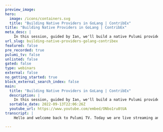 ```yaml
---
preview_image:
hero:
  image: /icons/containers.svg
  title: "Building Native Providers in GoLang | ContribEx"
title: "Building Native Providers in GoLang | ContribEx"
meta_desc: |
    In this session, guided by Ian, we'll build a native Pulumi provider in Go using pulumi-go-provider.
url_slug: building-native-providers-golang-contribex
featured: false
pre_recorded: true
pulumi_tv: false
unlisted: false
gated: false
type: webinars
external: false
no_getting_started: true
block_external_search_index: false
main:
  title: "Building Native Providers in GoLang | ContribEx"
  description: |
    In this session, guided by Ian, we'll build a native Pulumi provider in Go using pulumi-go-provider.  What is Pulumi? Pulumi is a free, open source infrastructure as code (IaC) tool, and works best with the Pulumi Service to make managing infrastructure secure, reliable, and hassle-free. Pulumi helps developers and infrastructure teams collaborate and tame cloud complexity – something we call Cloud Engineering.
  sortable_date: 2022-09-13T22:06:26Z
  youtube_url: https://www.youtube.com/embed/ONbo1ru8tUA
transcript: |
    Hello and welcome back to Pulumi TV. Today we are live streaming and taking a look at the Pulumi Go provider, a framework or package to help you build native Pulumi freighters and go. My name is David Flanagan and I'm your host today, but I am joined by my colleague Ian, who is a software engineer at Pulumi, who is going to guide us through everything that we need to know to build a native provider. Hey, Ian, how's things? Things are pretty good? Awesome. Can you please just take a little bit of time to tell us a little bit about you and what you're working on? Sure. So as David said, I'm a software engineer at Pulumi and recently I have been working on making writing providers a little bit cleaner and require quite a bit less boiler plate. Awesome. Thank you. No, feel free to share more. No, on you go. Um So this started out of a hackathon project where we realized that we wanted to write some providers and it was quite difficult and there were a lot of pieces that had to fit together perfectly, but so they were strongly synced but also updated independently. Um And we thought that there could be a better way to do this because we're all software engineers and we write software for other developers and it seemed much better that we write software to handle a lot of what we've been doing than do it ourselves manually in a very error prone way. Awesome. What I mean, what were some of the biggest challenges previously before this framework of writing the provider? Is it, is it just all the the boilerplate that's required? Um Is there other specifics that we could share? Um So we've had a couple of major problems. One is that there is a lot of boil plate, but because it's currently implemented as boiler plate, it gets out of date because it's not part of a library. Um The specific issues within that are you have to write a schema um which is a big Json or YAML file, the schema has to exactly match your go code. Um And there are some subtle interactions there where if small errors like an extra pointer or not can have unfortunate um consequences during runtime. Um So getting that right and up to date was quite of a thing. Um De serialization and serialization is a little bit finicky. It has to match the scheme exactly. Um You call different sets of methods. Um There are different requirements for what constitutes proper de civilization, whether you're doing preview, whether you're running a preview or running an actual Pulumi up because sometimes values are there and sometimes they're not um handling optional values correctly, et cetera. Um And then the other thing is there's just a lot of methods that you have to implement correctly and a lot of them you don't care about, except when you do. So handling all of that was a lot of complexity and having quite a lot of experience with the Pulumi schema uh working on it professionally and quite a lot of experience with the Plume engine. It took me a long time to figure out the correct set of things to do and it shouldn't. So we're trying to fix it. Nice. So this work on the Pulumi Co provider is like an opinionated, er, py way of trying to make this a lot easier for people to write their providers in a native fashion. So we're actually going to attempt to kind of get started today and see how far we can get on writing a native provider. Is that correct? Uh Yep, you confident? Ok. I think we'll get something awesome. Well, I'm excited to kind of work through this today and see what we can put together. So the link I will put into the comments for people, er, but it's just available at gaub dot com slash Pulumi slash Pulumi dash go dash provider. And I, if you can share your screen, we'll move over and we'll start talking about this as we make some progress as well. Ok. So yeah. Is this good and visible? Uh Yeah, let's just pop over here. Ok. Your screen is now live. We can see your capital. Ok. So we're gonna start by making a new provider. Um I think the plan was to work on the short IO provider, right? Yeah, sure. I was uh a URL shortener that has a pretty nice API it's something that we use on the team at Pulumi. Um and I like to do everything as infrastructure as code. So I thought it would be an interesting uh concept to see if we could build a provider around that. The way we start is this is a go package. So we're going to create a directory. We're gonna go um in it and we're gonna do go it. Um And I don't remember. So we're also gonna do get in it because version control is good. I'm gonna switch over to that project. Maybe not. Um I can explain um then to start on building the actual provider, it's a normal go um project. I think traditionally we do something like provider. Um and then we'll do provider dot go and this works well. It's a structure but it doesn't really matter. The great thing about this library is that you're just building some go code so you can do it however you want. We can do short go if we want. Um Well, your bed set up is pretty nice. This is actually emac emacs. Wow. Emacs running Doom. Um, which, uh, ended up which itself is then running a package called Evil, which does emulation. Nice. Yeah, I saw this Get a sweatshirt and there and, and command was, I just assumed it was them, I had no idea. It was emacs. Oh, it does stay at the top of the bar. So I should have been paying more attention. But nice. They're all complete and stuff like that. You've been typing is, is pretty sweet. Yeah, that is also available in, it's, it's all LSP servers which is also a plug for PM will now has an LSP server. Um Go check it out, just started to do a release. Uh I'm just gonna tackle one of the questions of the chat while you do a little bit of tap or we can pause for a second. Um but is asking as the session recorded. The session is live on um linkedin and youtube and Twitter, but it is also available on youtube channel at Pulumi at youtube dot com slash Pulumi TV. So yes, it is available. How are you? No problem. Um So I'm just going through and setting up basics we have and try to do so memory it's not gonna work. Um Gets this. Um We're gonna return this import shows up a lot. I like to shorten it. Um But of course, it's just go, we're gonna return a provider and the specific way we're going to do this is the provider library is intended to scale all the way from you. Or in this case, us would like to build a relatively small provider to you would like to build a massive programmatically driven provider. So there are different layers. Um The way the layer we want to use is the infer layer which handles OK. You have some go code, please turn it in an opinionated and intelligent way into a Pulumi provider. Um So this handles things like deriving the schema from the types. Um And it handles a lot of seeing defaults. OK? So I just wanna make sure I understand that. So if we use this in fair layer from the provider, um this just means that we can define tape structures for the objects that we're working with. And I'm assuming some crud methods and it kind of generates all the rest for us. Uh Yep. Yes. Um We, we define type trucks, we define crud methods on those trucks. So you don't see Pulumi property maps or R PC um struck blobs, you see your input, your arguments and inputs and outputs type. Um And it will handle serialization. If the sterilization is wrong, it will error saying I'm sorry, this field isn't correct, it doesn't match et cetera. Um So this is the point where I'm less confident we are now at the point where we should start defining actual resources. Um Because there's not like this, this will handle driving most of the boiler plate um for actually defining the provider. Ok. Do you have any opinions on which resource we should actually implement? Uh Yeah, I mean that the only the most important resource from the IO provider would be the, the chart URL. Uh So they call it a link on their API so we should call it a link. Ok. Um So you would do type link um as an empty structure. There's still a little bit of place. We do link AGS, you can call it whatever you want. But AGS make sense. And then there's a type link, I call it state. Generally speaking fun. And because in Pulumi, it is common to have the state of a resource also include its inputs. Um I think it's a relatively use Lidum. We can also just do, we can embed link A and link state. Um then to create to add this provider, um This would be infer uh what is it um resource um link think AGS. Thanks. Thank you. Which is uh using um the go generics feature is strongly used and required. Ah Cool. I keep meaning to play with. I haven't quite got around to it yet. But um ok, so this and fair provider, we press it in three strips. We've got the length of the link Rx and the link state. So the AX is the input that people use to create a new link link state is for any company computed values or something we get from the API that isn't necessarily an input. So I guess output would be, I don't know if that's the right terminology here, but maybe uh and then the link is, I'm actually not sure what just the vanilla link struck. Then link is essentially a place to hang link is a name space is a really good way to think about it. It is just a, it's a place to hang methods. So when this is there are a lot of methods that you can implement for a resource, not all of them are required specifically only we create is using that as a receiver methods. And the method is that Yeah. OK. Awesome. Um You said one other thing, sorry, I didn't mean to talk over you there. Yeah, you said something that I think was quite interesting. You said like a good plume idiom is to actually include the input parameters as part of the state. Um Is there anything more we can share there? Why is that a good idiom? What does that enable? Um I find it helpful mostly because when you are then working with this resource, you can assemble the arguments depending on your language immediately as you hand to the resource. And then if you want to figure out what did you hand in et cetera, you can then um just um like do like your normal dot operator on the output. The other bit that is helpful is that a lot of resources work by having a set of required or a set of optional and required inputs and then have all the outputs required. In other words, you can give it know like an Aws bucket, you can give it a bucket name. But if you don't, it will still have a bucket name and it's a required output that you can see. Um And this makes the code I think relatively easy to use just as a consumer of the generator. SD. A nice Yeah, that makes sense. There's nothing in the engine that requires it. Got it. Ok. Um Try to compile. We see an error that says link does not implement create because there is one method that every everything, every custom resource has to actually implement. Yeah, this is the same with dynamic providers as well, right? Like the only required method that you need is the the create method. Uh Yeah. And this kind of makes sense, right you came up with or at least I could come up with a reasonable default for delete which is do nothing and for update, which is error out because you can't update and for read, which is passive names. But the reasonable up the reasonable behavior for create is you gotta do something, right. Yeah. Um And the way I for go is um I I don't remember the method signature. I run the, the compiler because the compiler is fast. I wait for it to error and it will tell me what I'm missing. Clever. Um Depending on how exactly did. Yeah. Um So this is name spring. Then I need to face the house. Oh yeah, we don't really need these types of names. Um So the basic create method works by um it takes a context which is both your timing and your logging. It takes the name of the resource and its inputs and if it's currently in a preview, OK. Cool. And then it outputs the id, the state which is a structured link state as given. And then if there's an error, we do the standard go idiom or the errors at the end and you can choose and if you have an error, everything else is ignored and the error will be displayed to the user, right? Um So if I'm looking at the API reference for link list or for link queer, am I looking for link queries or link editing? I guess? Great Earl probably. Yeah. Yes, there's a an API M point for I'm creating, I've got it here. Mhm. Um I see a link, sorry. Yeah. Uh link it, link editing and then create URL which gives us uh they actually have generated goal code that we can use so I can send that or I can send you the the link. Awesome. I'm on that page. All right. OK. Uh Yeah. So if you're on link editing, create URL and then the three drop down, uh I'll just share my screen so the audience can see what we're looking at to. So I'll pop over here for just a second. Um So this is a short UR API reference which is not doing. There we go. Uh And if you click the three drop down here, you can actually select both of languages, go as an option. And we can actually see the, the code that we would require um to use goes built in a P library to send a request to create a, a link or resource. I'm not back sharing your screen. Awesome. So I have copied that and I'm gonna paste it into the create body and then of course, fix it. Um I copy I code. Um So we have OK. Yeah, great. Um So we have earl we have a payload, we have a request which is gonna return an error which we should probably check um add some stuff to the request, perform the request, you read the body. OK? Great. Um And then we return the result and the body. Um Great. So now I'm looking essentially into where we're gonna have inputs here. Um So if we type in a domain gram. Yeah. Yeah. So I think the inputs would be the, the main, the short URL and the long URL. Great. Um These are all gonna be strings, let's call them main short and long. Um This is subject to change, but right now you have to explicitly tell the package that what you have is a Pulumi um field and not just a public field that you happen to be using. Um So we're gonna do that here the way you do that is with the struck annotation. Now have main a short and the long field that are all required arguments to the inputs and man should be the like, you know, the domain we're using to chart. Yeah. OK. And it probably for a second. Great. Um And then we're gonna put these, I believe in this body. So what um I mean, sorry, they call short original URL, capital URL. I wasn't paying attention, but we can call it short. I think it's a better P I answer. Um And then the last thing is called they call it path. Thank you. I guess that brings up like a design decision that maybe others have. I know that I'm now starting to question all my life choices. Um But does it make sense to kind of map your provider api to exactly their API or do you know, do you think it's suitable to say? Well, actually, I think, you know, it's OK to change it if it provides something that's a bit more uh fluid or understanding like, or is it better to just say no, that's let's use it? I don't know. That is definitely an interesting question. And I'm gonna, I think I will personally defer and I don't have a great answer. I think it probably depends on how much, you know about the API and how bad it is. True, I guess. Yeah, your makes sense to you if you're an expert on how this works and it's also terrible as is, I think it's probably, you know, go right ahead on making it better if I was doing this for real. Um And trying to write production code for the short lio provider, I would probably stick to what they have because I don't have a, I don't know it well, such that I can have a better idea. Ok. Uh It's my personal opinion on this. Um you as an influenza, I think this is your first to bear, which is to choose. Do you want to copy it? Exactly or not? Um And then we have input dot domain into that short and input dot Long and autocomplete because it's just a ghost truck that's sitting up here and short and long of the wrong way around your parameters. The original URL is the long one and then short on that and they call that the path on the domain. Yeah. Ok. Um And then do we have any information about the response body just so we can respond with something? Uh Yes, we do. Um The response we get back adjacent object and it's gonna return either a 200 or 201. Those are both success and we get back uh where the, the ID string, capital S which is probably the only thing that it is important at the moment sounds good. Um So we're gonna say as the link state, we take the inputs and also we're gonna do an ID string. Um And then to get this to just be a Jason dot um martial of where is that party? Yes, not that work but OK. Um Let's see, I'm gonna try this, remember how to turn it. I guess we'd have to do that's already body. Um The media is we are going to and marshall are returned this adjacent blood um check the error and then we should be able to return. We're gonna say name is the ID, which means you can only have one of these in your state. If we were being good Pulumi citizens, we would um probably post fix that by a random er but the nature of the or by a random um essentially set of numbers, but the nature of that random set of numbers tends to be very provider specific. So you are left implemented here in the future. There will probably be tools where you say return. Um He died. Perfect, same um then provide some characterizations but that does not exist yet. He returned a link state. Um The link cards just input and where, what, what did I call it ID state um gonna be oh a drink um cast a string and the last thing is we return milk because not encountered any er OK. Well, I think there's one thing that we need to handle for this. This looks really good. I think this is gonna work but um we do need to pass through an authentication header. OK. So how do we have access to the Pulumi config or should we just hard code it? For example, today, uh we can access it. Um So you can infer a resource. I'm the essentially the concern I'm working against is I wanna make enough time so I can kind of run this, but it should be quick. We can um add a resource I believe it's with might have to look at the docks. Um where you essentially tell um you define another structure. Yeah, just like resources. Uh-huh, I believe it is we actually I know an argument. So for what authentication need to pass through is it just user name and password? Uh No, it's just uh api token. I like to a to api to, to have a conti and, and then you true. Great. And if you jump down to lane, I think plus 20 or something from there. Oh no. Yeah, there we go explained. Have a Gig method um which should return an instance of Ark and fake. And then we just call it very cool. This is a really nice api to work with. Um like there's not everything we've written is, is purely a provider logic. You know, there's no, there's no scaffolding or boiler plate or anything like that. So it is very cool. That is the goal if you want to um probably not for this session. If you want to, you can always, you can essentially, this provides a lot of hidden scaffolding. You can drop down layers if you want to see more and customize more. But the idea is if you just want something simple, this should provide basic building blocks to do it for you. Yeah. So it's what we've done now, a working provider with a single resource. Uh Yep should be enough. Um If you want to inspect bits. Um Let's see, there are bits of boil plate that is helpful to see. Um And this, the plan is that this all goes into a cli somewhere. Um For example, this is currently a library, right? So we need to actually generate the provider itself. We're gonna call that ploy resource short. Are you need to actually generate a main function? Because this is this is very much all pure go code. So needs to be a main to drive it. Uh For this, I will endlessly copy from a previous thing because it is uninteresting. Um So for the resource code we just have, that's um yeah. No, I've apparently lost what we've been working on, but it is definitely still there. Um We have a set of imports because um here we have believe we don't have a, here we're not gonna do a version. Um Then we just do, this is what actually runs it. This is the driver. Um And we want to do air checking because we are good, I think. Mhm Something bad happened to print it and exit. Um The other we do go build, we get a binary out. So thank you. So we've got a provider, a resource. We've got a main for the provider binary. Um I guess we'd need to generate some sort of SDK next. Uh Yes. So let's call it. Let me for this binary will do it seemed to build. Oh, ok. You free part of this is real. I highly recommend make files are pretty great. Um Do this once uh we have a binary. The other thing we wanna do is get SDKS. This is another bit of boiler plate that will probably go away. But right now it is the as we decide on the best way to embed it in some cli so that it is never touched again. Um It is still man um traditionally called Klu Jen. And this, I will also copy it is somewhat longer but is very straightforward. And also you are anyone is free to copy it from here. Um All this does is bring in all of our various generators. Um So this will call SDK Cogen, I think I have to update the lane on minus eight on the left. Pulumi string is the example provider, right. Yep. Um, the string is actually gonna be turned into a real provider. Um, the, the solution, um, as hard as um, the solution to a lot of the plu, we want a bunch of functions but we don't want to thread them through, um, the language itself because then they're mutable and you can't replace them is we're building providers, handle common functions including one for stringing negation, which is why next spring is actually, I think. Mhm. Originally and I turned to awesome. Um, this is all just generate the SDK in the most boring way. The way you actually get the SDK, there's a G schema function and it will return a parched schema, um, that you can call it a writer. Um, now if we do this and we have no bugs and we say, um, we can get a scheme up. There we go. So we have a provider which takes as a property, um, a token, the token is required. Um, we have some resources with these properties. They're all required and some import properties. Um, just to before we actually run anything, um, I wanna show off a couple other bits, um, because this is a very plain and uninteresting schema, you can also do things like find an annotate function. Um, let's take an an and we can do, ah, cool and it's relatively normal. Um I have a default value but we will have an environmental variable, which is right. Um Now, if we rebuild, we should see essentially this show up in the schema and this annotate function works on the config and also on link and also on LINK AGS and LINK state. And also if you just have objects that you use, it works on those two. Um Hey, look at that, this all shows on you um down and I hope this cli to Cobra you can use whatever you want um language and I know go is set up. So I will go with go and makes an error. Um 00, just missing there. I have a reasonable idea of what happened. Um I suspect that because go is go, it is gonna need import paths. Um So here are unfortunately, there is still some platy things. Um So one thing to do is map short index because we want it to the top level. Um And I think to do this, what you have to do is with um language map and then set the import path which will set it on the schemo, which will set it for Cogen might be easier to do, get that and do um Js because it is quite a bit easier to generate. Um So in theory, we see all the normal stuff, we have a fun time. We have a provider which to define our token somewhere. Yep. We have the environment, all this done correctly. Um Let's see, have a link file, all the stuff we kind of expected to have. Um, and then if we go to SDK. Yes. Um Yep. Ok. Um Let us start a new project very quickly. Uh We can, we can just start here um, of a consumer. Mhm. Um Script. And you should be um one downside with working on Pulumi full time is that you have a lot of stacks that are, that a lot of them are called some variation on test. Oh, yeah, I've got a few of those to our project. Um You can do yarn link, it's thanks or install. Um Yes. Do you need to make that provider binary available on your path? Yes. Yes, I do. Um My plan is to, to avoid corrupting. So actually, let's see. Here is a, this is what you should not, probably not do, but there is a new feature that was just developed for essentially, um to make it easier to develop providers that allows you to specify where the binary is for a provider. Ah, um Yeah. So let's make sure we have an up to date version. We're gonna rebuild our binary um go into consumer fibers. Uh Actually looking at time, I'm not gonna do that just because I do not trust myself to do it quickly enough, right? You can't have a good index. This will be sure uh Let's see if we can do blood um as equals uh um act one and you can with that. Um For those not super familiar with shell, all I'm doing is trying to hijack my path for this command. So yes, in theory will work or it will reject the version that we created because by default things create with virgin equal to a version variable. Um Yeah, it links does not six. Mhm This is not top level. There's an underlying. Yeah. Was it not just IO dash link? Is that not what I was looking for there? Um Same, I think there might have been an a an additional nest. No, maybe not. Uh Yes, we have, we have a real, a real thing now. Oh And now we are doing the typical thing of we have a resource. This is I don't entirely remember what. Oh, actually I have a decent sense. Um But we have resource. It's called link. It takes some arguments and it's a demand, a shorten a lung need to be arbitrary. Well, if we want it to work, use rock code to dot link and shark can just be this year and long could be Google dot com or something and rock with A K and I sent you an API token on a private chat if you can see that. Um Let's see. I I can send it to you on Slack if I see, sir. Yeah, I see the token. Um I'm gonna, you can stop sharing my screen for, you can just flash it. I'll delete it right after the session. Yeah, that's OK. OK. Um Or you can just pull in a con a secret which means when you paste it, it shouldn't be visible. Or are you going to hard code it in a code? I was gonna say that to me, said a secret, a secret secret and I'm sure um and then this would be and it just hit return. Uh If you hit return, you could have hidden it because it will prompt for a secret uh red line. Oh, but it's like I said, I'm going to read that this is not a real token. It's an ephemeral token for today. So it's all good. Um So if we look at our stack, config yeah, there we go. Have a secret. Great. Um That is good to know but not something that I remember. Um Now the question is, will we be able to get it up or not? Thank Pulumi or do you have to import that in the index all these into our yarn install in the generated SDK? Yeah. Um For sure. Um Yeah, it should. Ok. Um As you can see, we are still getting this experience perfect. Um And yeah, it's saying it tried to install, it didn't work because we have not published this provider because we're building this provider but patients we can get the functioning out. No, I'm not entirely sure what's going on. Yeah, I'm not sure why that's complaining about that. Either. Should we try moving this from tier dependencies to go or um, to actual dependencies and then you install here? Oh, we probably need to include, if it's in peer dependencies, we probably need to include it in um, the Dommer package. Um, but this is, and then we'll see if we can get compiling. Is this because we compiled it with a blank version. Uh I believe so. Yes. OK. I don't think we, we don't, I mean, I don't want to keep you past the time and I think we're showing all the cool bits anyway, like um we don't need to actually show it working. But, you know, we are pretty close. I think it gives people a really good understanding of how they can start to experiment with the provider code base. And I think what we've seen today is I'll put on, I'll switch it back to there we go. Yeah, I think what we've seen to do today is is really awesome. You know, the ability to, to build a native provider with just defining a couple of trucks and a single create method. I think the use of all the generics to tie that together is really, really cool. And like you said, this is, this is early, this is something that has started as a hackathon project and has been developed. Uh presently and it's going to continue to improve. There is a little bit of boilerplate required and the generation of the SDK and the main do go for the provider. Other than that, like people's offering experience for providers is going to be drastically improved in the coming days, weeks and months. And I think that's really exciting to see, so, you know, great work and this all looks fantastic and I'm really excited to see where this goes in due course. Can you maybe give like a quick 32nd to a minute overview on what's coming next or when do you think people will be able to start using this new framework? So the basic idea at the moment is done. Um We are refining bits of API we are working on that. We're working very hard right now on the rest of the experience. So once you have this part, we have the SDK generation boiler plate, we have the actual publishing of the plug-in via github, we have getting into the registry that is all gonna become drastically easier in the near future. Um Right now, the current project is to get the entire experience from. I have an idea, it would be cool if there was a short provider to it's published in the registry and available. Um I think the priorities are uh simple, painless and quick. So we're working on all of that. Awesome. But I mean, we've managed to write a provider with a single resource and like under an hour. And that is, you know, you have to explain things to me as we go along. So I hope people see the value in this free market that benefits the dot net. Like it's a huge quality of life improvement for people that want to build a limit providers. Yeah. Um, I'm glad, I certainly hope so. Uh Also just for my own uh edification, I will post a working version of this example. Getting at the last little issues in, I think the path and getting garden to work and providing a real version. I will post that to github with a link to be determined. Uh All right. Well, just let me know when that's available. I'll add it to the, the show notes and make sure it's available for people that are watching us after the fact as well. All right, we've had one minute over, but, you know, it's been an absolute pleasure Ian sitting here and working through this together. So I want to say thank you for spending some time with me and I'm really excited about this new framework and can't see what, can't wait to see what happens. Yeah. Can't wait to see what comes next. So thank you again. Have a wonderful day and I'll speak to you soon. Ok. Uh Have fun. Thank you very much, but

---
```

